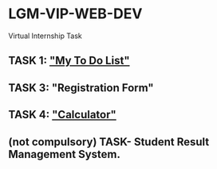 # LGM-VIP-WEB-DEV
Virtual Internship Task

## TASK 1: ["My To Do List"](https://github.com/anishakshyp/LGM-VIP-WEB-DEV/tree/main/TASK1)


## TASK 3: "Registration Form"

## TASK 4: ["Calculator"](https://github.com/anishakshyp/LGM-VIP-WEB-DEV/tree/main/TASK4)

## (not compulsory) TASK- Student Result Management System.
